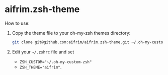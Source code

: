 # aifrim.zsh-theme

How to use:

1. Copy the theme file to your oh-my-zsh themes directory:

    ```sh
    git clone git@github.com:aifrim/aifrim.zsh-theme.git ~/.oh-my-custom-zsh/
    ```

2. Edit your `~/.zshrc` file and set
    - `ZSH_CUSTOM="~/.oh-my-custom-zsh"`
    - `ZSH_THEME="aifrim"`.
